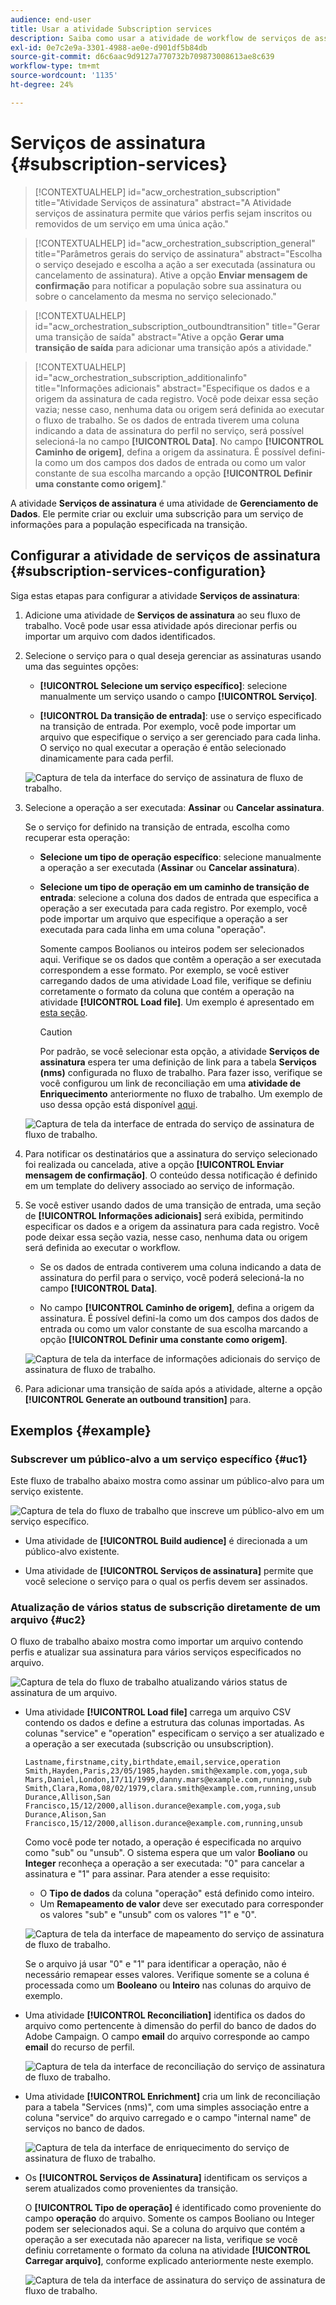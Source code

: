 ```yaml
---
audience: end-user
title: Usar a atividade Subscription services
description: Saiba como usar a atividade de workflow de serviços de assinatura
exl-id: 0e7c2e9a-3301-4988-ae0e-d901df5b84db
source-git-commit: d6c6aac9d9127a770732b709873008613ae8c639
workflow-type: tm+mt
source-wordcount: '1135'
ht-degree: 24%

---
```


# Serviços de assinatura {#subscription-services}

>[!CONTEXTUALHELP]
>id="acw_orchestration_subscription"
>title="Atividade Serviços de assinatura"
>abstract="A Atividade serviços de assinatura permite que vários perfis sejam inscritos ou removidos de um serviço em uma única ação."

>[!CONTEXTUALHELP]
>id="acw_orchestration_subscription_general"
>title="Parâmetros gerais do serviço de assinatura"
>abstract="Escolha o serviço desejado e escolha a ação a ser executada (assinatura ou cancelamento de assinatura). Ative a opção **Enviar mensagem de confirmação** para notificar a população sobre sua assinatura ou sobre o cancelamento da mesma no serviço selecionado."

>[!CONTEXTUALHELP]
>id="acw_orchestration_subscription_outboundtransition"
>title="Gerar uma transição de saída"
>abstract="Ative a opção **Gerar uma transição de saída** para adicionar uma transição após a atividade."

>[!CONTEXTUALHELP]
>id="acw_orchestration_subscription_additionalinfo"
>title="Informações adicionais"
>abstract="Especifique os dados e a origem da assinatura de cada registro. Você pode deixar essa seção vazia; nesse caso, nenhuma data ou origem será definida ao executar o fluxo de trabalho. Se os dados de entrada tiverem uma coluna indicando a data de assinatura do perfil no serviço, será possível selecioná-la no campo **[!UICONTROL Data]**. No campo **[!UICONTROL Caminho de origem]**, defina a origem da assinatura. É possível defini-la como um dos campos dos dados de entrada ou como um valor constante de sua escolha marcando a opção **[!UICONTROL Definir uma constante como origem]**."

A atividade **Serviços de assinatura** é uma atividade de **Gerenciamento de Dados**. Ele permite criar ou excluir uma subscrição para um serviço de informações para a população especificada na transição.

## Configurar a atividade de serviços de assinatura {#subscription-services-configuration}

Siga estas etapas para configurar a atividade **Serviços de assinatura**:

1. Adicione uma atividade de **Serviços de assinatura** ao seu fluxo de trabalho. Você pode usar essa atividade após direcionar perfis ou importar um arquivo com dados identificados.

1. Selecione o serviço para o qual deseja gerenciar as assinaturas usando uma das seguintes opções:

   * **[!UICONTROL Selecione um serviço específico]**: selecione manualmente um serviço usando o campo **[!UICONTROL Serviço]**.

   * **[!UICONTROL Da transição de entrada]**: use o serviço especificado na transição de entrada. Por exemplo, você pode importar um arquivo que especifique o serviço a ser gerenciado para cada linha. O serviço no qual executar a operação é então selecionado dinamicamente para cada perfil.

   ![Captura de tela da interface do serviço de assinatura de fluxo de trabalho.](../assets/workflow-subscription-service.png)

1. Selecione a operação a ser executada: **Assinar** ou **Cancelar assinatura**.

   Se o serviço for definido na transição de entrada, escolha como recuperar esta operação:

   * **Selecione um tipo de operação específico**: selecione manualmente a operação a ser executada (**Assinar** ou **Cancelar assinatura**).

   * **Selecione um tipo de operação em um caminho de transição de entrada**: selecione a coluna dos dados de entrada que especifica a operação a ser executada para cada registro. Por exemplo, você pode importar um arquivo que especifique a operação a ser executada para cada linha em uma coluna &quot;operação&quot;.

     Somente campos Boolianos ou inteiros podem ser selecionados aqui. Verifique se os dados que contêm a operação a ser executada correspondem a esse formato. Por exemplo, se você estiver carregando dados de uma atividade Load file, verifique se definiu corretamente o formato da coluna que contém a operação na atividade **[!UICONTROL Load file]**. Um exemplo é apresentado em [esta seção](#uc2).

     >[!CAUTION]
     >
     >Por padrão, se você selecionar esta opção, a atividade **Serviços de assinatura** espera ter uma definição de link para a tabela **Serviços (nms)** configurada no fluxo de trabalho. Para fazer isso, verifique se você configurou um link de reconciliação em uma **atividade de Enriquecimento** anteriormente no fluxo de trabalho. Um exemplo de uso dessa opção está disponível [aqui](#uc2).

   ![Captura de tela da interface de entrada do serviço de assinatura de fluxo de trabalho.](../assets/workflow-subscription-service-inbound.png)

1. Para notificar os destinatários que a assinatura do serviço selecionado foi realizada ou cancelada, ative a opção **[!UICONTROL Enviar mensagem de confirmação]**. O conteúdo dessa notificação é definido em um template do delivery associado ao serviço de informação.

1. Se você estiver usando dados de uma transição de entrada, uma seção de **[!UICONTROL Informações adicionais]** será exibida, permitindo especificar os dados e a origem da assinatura para cada registro. Você pode deixar essa seção vazia, nesse caso, nenhuma data ou origem será definida ao executar o workflow.

   * Se os dados de entrada contiverem uma coluna indicando a data de assinatura do perfil para o serviço, você poderá selecioná-la no campo **[!UICONTROL Data]**.

   * No campo **[!UICONTROL Caminho de origem]**, defina a origem da assinatura. É possível defini-la como um dos campos dos dados de entrada ou como um valor constante de sua escolha marcando a opção **[!UICONTROL Definir uma constante como origem]**.

   ![Captura de tela da interface de informações adicionais do serviço de assinatura de fluxo de trabalho.](../assets/workflow-subscription-service-additional.png)

1. Para adicionar uma transição de saída após a atividade, alterne a opção **[!UICONTROL Generate an outbound transition]** para.

## Exemplos {#example}

### Subscrever um público-alvo a um serviço específico {#uc1}

Este fluxo de trabalho abaixo mostra como assinar um público-alvo para um serviço existente.

![Captura de tela do fluxo de trabalho que inscreve um público-alvo em um serviço específico.](../assets/workflow-subscription-service-uc1.png)

* Uma atividade de **[!UICONTROL Build audience]** é direcionada a um público-alvo existente.

* Uma atividade de **[!UICONTROL Serviços de assinatura]** permite que você selecione o serviço para o qual os perfis devem ser assinados.

### Atualização de vários status de subscrição diretamente de um arquivo {#uc2}

O fluxo de trabalho abaixo mostra como importar um arquivo contendo perfis e atualizar sua assinatura para vários serviços especificados no arquivo.

![Captura de tela do fluxo de trabalho atualizando vários status de assinatura de um arquivo.](../assets/workflow-subscription-service-uc2.png)

* Uma atividade **[!UICONTROL Load file]** carrega um arquivo CSV contendo os dados e define a estrutura das colunas importadas. As colunas &quot;service&quot; e &quot;operation&quot; especificam o serviço a ser atualizado e a operação a ser executada (subscrição ou unsubscription).

  ```
  Lastname,firstname,city,birthdate,email,service,operation
  Smith,Hayden,Paris,23/05/1985,hayden.smith@example.com,yoga,sub
  Mars,Daniel,London,17/11/1999,danny.mars@example.com,running,sub
  Smith,Clara,Roma,08/02/1979,clara.smith@example.com,running,unsub
  Durance,Allison,San Francisco,15/12/2000,allison.durance@example.com,yoga,sub
  Durance,Alison,San Francisco,15/12/2000,allison.durance@example.com,running,unsub
  ```

  Como você pode ter notado, a operação é especificada no arquivo como &quot;sub&quot; ou &quot;unsub&quot;. O sistema espera que um valor **Booliano** ou **Integer** reconheça a operação a ser executada: &quot;0&quot; para cancelar a assinatura e &quot;1&quot; para assinar. Para atender a esse requisito:
   * O **Tipo de dados** da coluna &quot;operação&quot; está definido como inteiro.
   * Um **Remapeamento de valor** deve ser executado para corresponder os valores &quot;sub&quot; e &quot;unsub&quot; com os valores &quot;1&quot; e &quot;0&quot;.

  ![Captura de tela da interface de mapeamento do serviço de assinatura de fluxo de trabalho.](../assets/workflow-subscription-service-uc2-mapping.png)

  Se o arquivo já usar &quot;0&quot; e &quot;1&quot; para identificar a operação, não é necessário remapear esses valores. Verifique somente se a coluna é processada como um **Booleano** ou **Inteiro** nas colunas do arquivo de exemplo.

* Uma atividade **[!UICONTROL Reconciliation]** identifica os dados do arquivo como pertencente à dimensão do perfil do banco de dados do Adobe Campaign. O campo **email** do arquivo corresponde ao campo **email** do recurso de perfil.

  ![Captura de tela da interface de reconciliação do serviço de assinatura de fluxo de trabalho.](../assets/workflow-subscription-service-uc2-reconciliation.png)

* Uma atividade **[!UICONTROL Enrichment]** cria um link de reconciliação para a tabela &quot;Services (nms)&quot;, com uma simples associação entre a coluna &quot;service&quot; do arquivo carregado e o campo &quot;internal name&quot; de serviços no banco de dados.

  ![Captura de tela da interface de enriquecimento do serviço de assinatura de fluxo de trabalho.](../assets/workflow-subscription-service-uc2-enrichment.png)

* Os **[!UICONTROL Serviços de Assinatura]** identificam os serviços a serem atualizados como provenientes da transição.

  O **[!UICONTROL Tipo de operação]** é identificado como proveniente do campo **operação** do arquivo. Somente os campos Booliano ou Integer podem ser selecionados aqui. Se a coluna do arquivo que contém a operação a ser executada não aparecer na lista, verifique se você definiu corretamente o formato da coluna na atividade **[!UICONTROL Carregar arquivo]**, conforme explicado anteriormente neste exemplo.

  ![Captura de tela da interface de assinatura do serviço de assinatura de fluxo de trabalho.](../assets/workflow-subscription-service-uc2-subscription.png)
